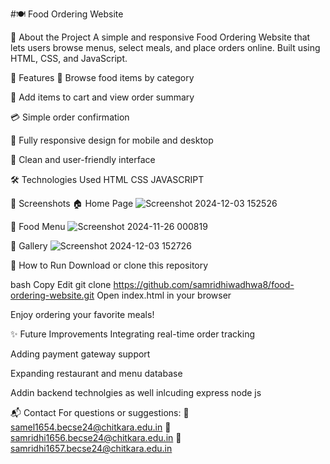 #🍽️ Food Ordering Website

📖 About the Project
A simple and responsive Food Ordering Website that lets users browse menus, select meals, and place orders online. Built using HTML, CSS, and JavaScript.

🚀 Features
🍕 Browse food items by category

📝 Add items to cart and view order summary

💳 Simple order confirmation

📱 Fully responsive design for mobile and desktop

🎨 Clean and user-friendly interface

🛠️ Technologies Used
HTML
CSS
JAVASCRIPT

📸 Screenshots
🏠 Home Page
![Screenshot 2024-12-03 152526](https://github.com/user-attachments/assets/aaafa97c-513a-4899-a217-929fbe665b17)

🍔 Food Menu
![Screenshot 2024-11-26 000819](https://github.com/user-attachments/assets/2a857b65-4d8e-482c-9d46-db17c220c4ac)


🛒 Gallery
![Screenshot 2024-12-03 152726](https://github.com/user-attachments/assets/d83332f3-3c2a-4906-b79e-13413e2dcdda)


📂 How to Run
Download or clone this repository

bash
Copy
Edit
git clone https://github.com/samridhiwadhwa8/food-ordering-website.git
Open index.html in your browser

Enjoy ordering your favorite meals!

✨ Future Improvements
Integrating real-time order tracking

Adding payment gateway support

Expanding restaurant and menu database

Addin backend technolgies as well inlcuding express node js

📬 Contact
For questions or suggestions:
📧 samel1654.becse24@chitkara.edu.in
📧 samridhi1656.becse24@chitkara.edu.in
📧 samridhi1657.becse24@chitkara.edu.in
